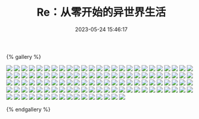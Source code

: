 ﻿---
title: Re：从零开始的异世界生活
date: 2023-05-24 15:46:17
comments: false
---

{% gallery %}

![](https://cdn.staticaly.com/gh/1405720461/images@master/rem/1.webp)
![](https://cdn.staticaly.com/gh/1405720461/images@master/rem/2.webp)
![](https://cdn.staticaly.com/gh/1405720461/images@master/rem/3.webp)
![](https://cdn.staticaly.com/gh/1405720461/images@master/rem/4.webp)
![](https://cdn.staticaly.com/gh/1405720461/images@master/rem/5.webp)
![](https://cdn.staticaly.com/gh/1405720461/images@master/rem/6.webp)
![](https://cdn.staticaly.com/gh/1405720461/images@master/rem/7.webp)
![](https://cdn.staticaly.com/gh/1405720461/images@master/rem/8.webp)
![](https://cdn.staticaly.com/gh/1405720461/images@master/rem/9.webp)
![](https://cdn.staticaly.com/gh/1405720461/images@master/rem/10.webp)
![](https://cdn.staticaly.com/gh/1405720461/images@master/rem/11.webp)
![](https://cdn.staticaly.com/gh/1405720461/images@master/rem/12.webp)
![](https://cdn.staticaly.com/gh/1405720461/images@master/rem/13.webp)
![](https://cdn.staticaly.com/gh/1405720461/images@master/rem/14.webp)
![](https://cdn.staticaly.com/gh/1405720461/images@master/rem/15.webp)
![](https://cdn.staticaly.com/gh/1405720461/images@master/rem/16.webp)
![](https://cdn.staticaly.com/gh/1405720461/images@master/rem/17.webp)
![](https://cdn.staticaly.com/gh/1405720461/images@master/rem/18.webp)
![](https://cdn.staticaly.com/gh/1405720461/images@master/rem/19.webp)
![](https://cdn.staticaly.com/gh/1405720461/images@master/rem/20.webp)
![](https://cdn.staticaly.com/gh/1405720461/images@master/rem/21.webp)
![](https://cdn.staticaly.com/gh/1405720461/images@master/rem/22.webp)
![](https://cdn.staticaly.com/gh/1405720461/images@master/rem/23.webp)
![](https://cdn.staticaly.com/gh/1405720461/images@master/rem/24.webp)
![](https://cdn.staticaly.com/gh/1405720461/images@master/rem/25.webp)
![](https://cdn.staticaly.com/gh/1405720461/images@master/rem/26.webp)
![](https://cdn.staticaly.com/gh/1405720461/images@master/rem/27.webp)
![](https://cdn.staticaly.com/gh/1405720461/images@master/rem/28.webp)
![](https://cdn.staticaly.com/gh/1405720461/images@master/rem/29.webp)
![](https://cdn.staticaly.com/gh/1405720461/images@master/rem/30.webp)
![](https://cdn.staticaly.com/gh/1405720461/images@master/rem/31.webp)
![](https://cdn.staticaly.com/gh/1405720461/images@master/rem/32.webp)
![](https://cdn.staticaly.com/gh/1405720461/images@master/rem/33.webp)
![](https://cdn.staticaly.com/gh/1405720461/images@master/rem/34.webp)
![](https://cdn.staticaly.com/gh/1405720461/images@master/rem/35.webp)
![](https://cdn.staticaly.com/gh/1405720461/images@master/rem/36.webp)
![](https://cdn.staticaly.com/gh/1405720461/images@master/rem/37.webp)
![](https://cdn.staticaly.com/gh/1405720461/images@master/rem/38.webp)
![](https://cdn.staticaly.com/gh/1405720461/images@master/rem/39.webp)
![](https://cdn.staticaly.com/gh/1405720461/images@master/rem/40.webp)
![](https://cdn.staticaly.com/gh/1405720461/images@master/rem/41.webp)
![](https://cdn.staticaly.com/gh/1405720461/images@master/rem/42.webp)
![](https://cdn.staticaly.com/gh/1405720461/images@master/rem/43.webp)
![](https://cdn.staticaly.com/gh/1405720461/images@master/rem/44.webp)
![](https://cdn.staticaly.com/gh/1405720461/images@master/rem/45.webp)
![](https://cdn.staticaly.com/gh/1405720461/images@master/rem/46.webp)
![](https://cdn.staticaly.com/gh/1405720461/images@master/rem/47.webp)
![](https://cdn.staticaly.com/gh/1405720461/images@master/rem/48.webp)
![](https://cdn.staticaly.com/gh/1405720461/images@master/rem/49.webp)
![](https://cdn.staticaly.com/gh/1405720461/images@master/rem/50.webp)
![](https://cdn.staticaly.com/gh/1405720461/images@master/rem/51.webp)
![](https://cdn.staticaly.com/gh/1405720461/images@master/rem/52.webp)
![](https://cdn.staticaly.com/gh/1405720461/images@master/rem/53.webp)
![](https://cdn.staticaly.com/gh/1405720461/images@master/rem/54.webp)
![](https://cdn.staticaly.com/gh/1405720461/images@master/rem/55.webp)
![](https://cdn.staticaly.com/gh/1405720461/images@master/rem/56.webp)
![](https://cdn.staticaly.com/gh/1405720461/images@master/rem/57.webp)
![](https://cdn.staticaly.com/gh/1405720461/images@master/rem/58.webp)
![](https://cdn.staticaly.com/gh/1405720461/images@master/rem/59.webp)
![](https://cdn.staticaly.com/gh/1405720461/images@master/rem/60.webp)
![](https://cdn.staticaly.com/gh/1405720461/images@master/rem/61.webp)
![](https://cdn.staticaly.com/gh/1405720461/images@master/rem/62.webp)
![](https://cdn.staticaly.com/gh/1405720461/images@master/rem/63.webp)
![](https://cdn.staticaly.com/gh/1405720461/images@master/rem/64.webp)
![](https://cdn.staticaly.com/gh/1405720461/images@master/rem/65.webp)
![](https://cdn.staticaly.com/gh/1405720461/images@master/rem/66.webp)
![](https://cdn.staticaly.com/gh/1405720461/images@master/rem/67.webp)
![](https://cdn.staticaly.com/gh/1405720461/images@master/rem/68.webp)
![](https://cdn.staticaly.com/gh/1405720461/images@master/rem/69.webp)
![](https://cdn.staticaly.com/gh/1405720461/images@master/rem/70.webp)
![](https://cdn.staticaly.com/gh/1405720461/images@master/rem/71.webp)
![](https://cdn.staticaly.com/gh/1405720461/images@master/rem/72.webp)
![](https://cdn.staticaly.com/gh/1405720461/images@master/rem/73.webp)
![](https://cdn.staticaly.com/gh/1405720461/images@master/rem/74.webp)
![](https://cdn.staticaly.com/gh/1405720461/images@master/rem/75.webp)
![](https://cdn.staticaly.com/gh/1405720461/images@master/rem/76.webp)
![](https://cdn.staticaly.com/gh/1405720461/images@master/rem/77.webp)
![](https://cdn.staticaly.com/gh/1405720461/images@master/rem/78.webp)
![](https://cdn.staticaly.com/gh/1405720461/images@master/rem/79.webp)
![](https://cdn.staticaly.com/gh/1405720461/images@master/rem/80.webp)
![](https://cdn.staticaly.com/gh/1405720461/images@master/rem/81.webp)
![](https://cdn.staticaly.com/gh/1405720461/images@master/rem/82.webp)
![](https://cdn.staticaly.com/gh/1405720461/images@master/rem/83.webp)
![](https://cdn.staticaly.com/gh/1405720461/images@master/rem/84.webp)
![](https://cdn.staticaly.com/gh/1405720461/images@master/rem/85.webp)
![](https://cdn.staticaly.com/gh/1405720461/images@master/rem/86.webp)
![](https://cdn.staticaly.com/gh/1405720461/images@master/rem/87.webp)
![](https://cdn.staticaly.com/gh/1405720461/images@master/rem/88.webp)
![](https://cdn.staticaly.com/gh/1405720461/images@master/rem/89.webp)
![](https://cdn.staticaly.com/gh/1405720461/images@master/rem/90.webp)
![](https://cdn.staticaly.com/gh/1405720461/images@master/rem/91.webp)
![](https://cdn.staticaly.com/gh/1405720461/images@master/rem/92.webp)
![](https://cdn.staticaly.com/gh/1405720461/images@master/rem/93.webp)
![](https://cdn.staticaly.com/gh/1405720461/images@master/rem/94.webp)
![](https://cdn.staticaly.com/gh/1405720461/images@master/rem/95.webp)
![](https://cdn.staticaly.com/gh/1405720461/images@master/rem/96.webp)
![](https://cdn.staticaly.com/gh/1405720461/images@master/rem/97.webp)
![](https://cdn.staticaly.com/gh/1405720461/images@master/rem/98.webp)
![](https://cdn.staticaly.com/gh/1405720461/images@master/rem/99.webp)
![](https://cdn.staticaly.com/gh/1405720461/images@master/rem/100.webp)
![](https://cdn.staticaly.com/gh/1405720461/images@master/rem/101.webp)
![](https://cdn.staticaly.com/gh/1405720461/images@master/rem/102.webp)
![](https://cdn.staticaly.com/gh/1405720461/images@master/rem/103.webp)
![](https://cdn.staticaly.com/gh/1405720461/images@master/rem/104.webp)
![](https://cdn.staticaly.com/gh/1405720461/images@master/rem/105.webp)
![](https://cdn.staticaly.com/gh/1405720461/images@master/rem/106.webp)
![](https://cdn.staticaly.com/gh/1405720461/images@master/rem/107.webp)
![](https://cdn.staticaly.com/gh/1405720461/images@master/rem/108.webp)
![](https://cdn.staticaly.com/gh/1405720461/images@master/rem/109.webp)
![](https://cdn.staticaly.com/gh/1405720461/images@master/rem/110.webp)
![](https://cdn.staticaly.com/gh/1405720461/images@master/rem/111.webp)
![](https://cdn.staticaly.com/gh/1405720461/images@master/rem/112.webp)
![](https://cdn.staticaly.com/gh/1405720461/images@master/rem/113.webp)
![](https://cdn.staticaly.com/gh/1405720461/images@master/rem/114.webp)
![](https://cdn.staticaly.com/gh/1405720461/images@master/rem/115.webp)
![](https://cdn.staticaly.com/gh/1405720461/images@master/rem/116.webp)

{% endgallery %}
